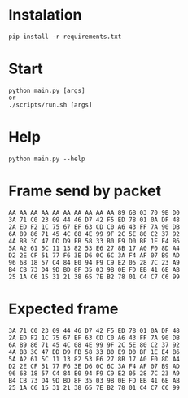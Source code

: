 # Instalation
    pip install -r requirements.txt

# Start 
    python main.py [args]
    or
    ./scripts/run.sh [args]

# Help 
    python main.py --help

# Frame send by packet 
    AA AA AA AA AA AA AA AA AA AA 89 6B 03 70 9B D0
    3A 71 C0 23 09 44 46 D7 42 F5 ED 78 01 0A DF 48
    2A ED F2 1C 75 67 EF 63 CD C0 A6 43 FF 7A 90 DB
    6A 89 86 71 45 4C 08 4E 99 9F 2C 5E 80 C2 37 92
    4A BB 3C 47 DD D9 FB 58 33 B0 E9 D0 BF 1E E4 B6
    5A A2 61 5C 11 13 82 53 E6 27 8B 17 A0 F0 8D A4
    D2 2E CF 51 77 F6 3E D6 0C 6C 3A F4 AF 07 B9 AD
    96 68 18 57 C4 84 E0 94 F9 C9 E2 05 28 7C 23 A9
    B4 CB 73 D4 9D BD 8F 35 03 9B 0E FD EB 41 6E AB
    25 1A C6 15 31 21 38 65 7E B2 78 01 C4 C7 C6 99

# Expected frame
    3A 71 C0 23 09 44 46 D7 42 F5 ED 78 01 0A DF 48
    2A ED F2 1C 75 67 EF 63 CD C0 A6 43 FF 7A 90 DB
    6A 89 86 71 45 4C 08 4E 99 9F 2C 5E 80 C2 37 92
    4A BB 3C 47 DD D9 FB 58 33 B0 E9 D0 BF 1E E4 B6
    5A A2 61 5C 11 13 82 53 E6 27 8B 17 A0 F0 8D A4
    D2 2E CF 51 77 F6 3E D6 0C 6C 3A F4 AF 07 B9 AD
    96 68 18 57 C4 84 E0 94 F9 C9 E2 05 28 7C 23 A9
    B4 CB 73 D4 9D BD 8F 35 03 9B 0E FD EB 41 6E AB
    25 1A C6 15 31 21 38 65 7E B2 78 01 C4 C7 C6 99